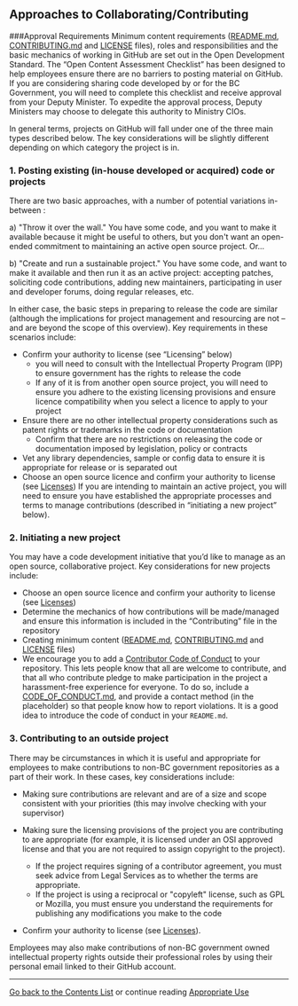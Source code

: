 ## Approaches to Collaborating/Contributing

###Approval Requirements
Minimum content requirements ([README.md](../BC-Gov-Org-HowTo/SAMPLE-README.md), [CONTRIBUTING.md](../BC-Gov-Org-HowTo/SAMPLE-CONTRIBUTING.md) and [LICENSE](../BC-Gov-Org-HowTo/using-licenses.md) files), roles and responsibilities and the basic mechanics of working in GitHub are set out in the Open Development Standard.  The “Open Content Assessment Checklist” has been designed to help employees ensure there are no barriers to posting material on GitHub. If you are considering sharing code developed by or for the BC Government, you will need to complete this checklist and receive approval from your Deputy Minister. To expedite the approval process, Deputy Ministers may choose to delegate this authority to Ministry CIOs.

In general terms, projects on GitHub will fall under one of the three main types described below.  The key considerations will be slightly different depending on which category the project is in.

### 1. Posting existing (in-house developed or acquired) code or projects

There are two basic approaches, with a number of potential variations in-between :

a)	"Throw it over the wall." You have some code, and you want to make it available because it might be useful to others, but you don't want an open-ended commitment to maintaining an active open source project. Or...

b)	"Create and run a sustainable project." You have some code, and want to make it available and then run it as an active project: accepting patches, soliciting code contributions, adding new maintainers, participating in user and developer forums, doing regular releases, etc.

In either case, the basic steps in preparing to release the code are similar (although the implications for project management and resourcing are not – and are beyond the scope of this overview).  Key requirements in these scenarios include:
- Confirm your authority to license (see “Licensing” below)
	- you will need to consult with the Intellectual Property Program (IPP) to ensure government has the rights to release the code
	- If any of it is from another open source project, you will need to ensure you adhere to the existing licensing provisions and ensure licence compatibility when you select a licence to apply to your project
- Ensure there are no other intellectual property considerations such as patent rights or trademarks in the code or documentation 
	- Confirm that there are no restrictions on releasing the code or documentation imposed by legislation, policy or contracts
- Vet any library dependencies, sample or config data to ensure it is appropriate for release or is separated out 
- Choose an open source licence and confirm your authority to license (see [Licenses](Licenses.md))
If you are intending to maintain an active project, you will need to ensure you have established the appropriate processes and terms to manage contributions (described in “initiating a new project” below).


### 2. Initiating a new project

You may have a code development initiative that you’d like to manage as an open source, collaborative project.  Key considerations for new projects include:
- Choose an open source licence and confirm your authority to license (see  [Licenses](Licenses.md))
- Determine the mechanics of how contributions will be made/managed and ensure this information is included in the “Contributing” file in the repository
- Creating minimum content ([README.md](../BC-Gov-Org-HowTo/SAMPLE-README.md), [CONTRIBUTING.md](../BC-Gov-Org-HowTo/SAMPLE-CONTRIBUTING.md) and [LICENSE](../BC-Gov-Org-HowTo/using-licenses.md) files)
- We encourage you to add a [Contributor Code of Conduct](http://contributor-covenant.org/) to your repository. This lets people know that all are welcome to contribute, and that all who contribute pledge to make participation in the project a harassment-free experience for everyone. To do so, include a [CODE_OF_CONDUCT.md](../BC-Gov-Org-HowTo/SAMPLE-CODE_OF_CONDUCT.md), and provide a contact method (in the placeholder) so that people know how to report violations. It is a good idea to introduce the code of conduct in your `README.md`.


### 3. Contributing to an outside project

There may be circumstances in which it is useful and appropriate for employees to make contributions to non-BC government repositories as a part of their work. In these cases, key considerations include:

- Making sure contributions are relevant and are of a size and scope consistent with your priorities (this may involve checking with your supervisor)
- Making sure the licensing provisions of the project you are contributing to are appropriate (for example, it is licensed under an OSI approved license and that you are not required to assign copyright to the project).
  - If the project requires signing of a contributor agreement, you must seek advice from Legal Services as to whether the terms are appropriate.
  - If the project is using a reciprocal or "copyleft" license, such as GPL or Mozilla, you must ensure you understand the requirements for publishing any modifications you make to the code

- Confirm your authority to license (see  [Licenses](Licenses.md)).

Employees may also make contributions of non-BC government owned intellectual property rights outside their professional roles by using their personal email linked to their GitHub account.


----------

[Go back to the Contents List](README.md) or continue reading [Appropriate Use](appropriate-use.md)
